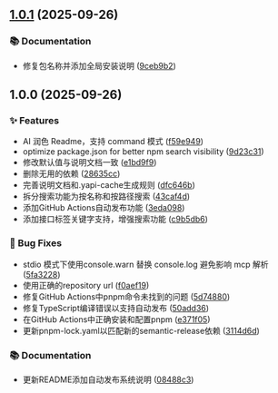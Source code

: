 ## [1.0.1](https://github.com/cjh-store/yapi-mcp/compare/v1.0.0...v1.0.1) (2025-09-26)

### 📚 Documentation

* 修复包名称并添加全局安装说明 ([9ceb9b2](https://github.com/cjh-store/yapi-mcp/commit/9ceb9b2dd82654ecfc37a507768a54ce89bab22e))

## 1.0.0 (2025-09-26)

### ✨ Features

* AI 润色 Readme，支持 command 模式 ([f59e949](https://github.com/cjh-store/yapi-mcp/commit/f59e94973a8b9f73222b3e7705f3995a0df4b5b5))
* optimize package.json for better npm search visibility ([9d23c31](https://github.com/cjh-store/yapi-mcp/commit/9d23c315ea656f2a98c5ee5366c398c271fb081a))
* 修改默认值与说明文档一致 ([e1bd9f9](https://github.com/cjh-store/yapi-mcp/commit/e1bd9f92492c40f2bee0ac6035970f3e43916c51))
* 删除无用的依赖 ([28635cc](https://github.com/cjh-store/yapi-mcp/commit/28635ccea732df46969fdbb72c4e8b5e23211c62))
* 完善说明文档和.yapi-cache生成规则 ([dfc646b](https://github.com/cjh-store/yapi-mcp/commit/dfc646bcfad85fec4d333d2c8828d29f0a7c531e))
* 拆分搜索功能为按名称和按路径搜索 ([43caf4d](https://github.com/cjh-store/yapi-mcp/commit/43caf4d6ea7527b6b63c80aee90e2f65d12c4881))
* 添加GitHub Actions自动发布功能 ([3eda098](https://github.com/cjh-store/yapi-mcp/commit/3eda098bf365851b0047aaeb00395f67486fe8f7))
* 添加接口标签关键字支持，增强搜索功能 ([c9b5db6](https://github.com/cjh-store/yapi-mcp/commit/c9b5db6382c33f6c1a60d285da1159aa8e341ff2))

### 🐛 Bug Fixes

* stdio 模式下使用console.warn 替换 console.log 避免影响 mcp 解析 ([5fa3228](https://github.com/cjh-store/yapi-mcp/commit/5fa3228289b462b2b22532d2c5fe10823e225d9c))
* 使用正确的repository url ([f0aef19](https://github.com/cjh-store/yapi-mcp/commit/f0aef19731ae053d86321521ec08b49f01b2fc57))
* 修复GitHub Actions中pnpm命令未找到的问题 ([5d74880](https://github.com/cjh-store/yapi-mcp/commit/5d74880471af20d003b80cf4a9cd06ce854a8095))
* 修复TypeScript编译错误以支持自动发布 ([50add36](https://github.com/cjh-store/yapi-mcp/commit/50add36b7b64697fa8096e8f980445d1c27ff0a0))
* 在GitHub Actions中正确安装和配置pnpm ([e371f05](https://github.com/cjh-store/yapi-mcp/commit/e371f056432f3873686504e88f631c9c1262e369))
* 更新pnpm-lock.yaml以匹配新的semantic-release依赖 ([3114d6d](https://github.com/cjh-store/yapi-mcp/commit/3114d6d1b87c789d902f3f1fba6088cb9217a2b9))

### 📚 Documentation

* 更新README添加自动发布系统说明 ([08488c3](https://github.com/cjh-store/yapi-mcp/commit/08488c335d68a73aa0364836bfccab8abe0c36ab))

